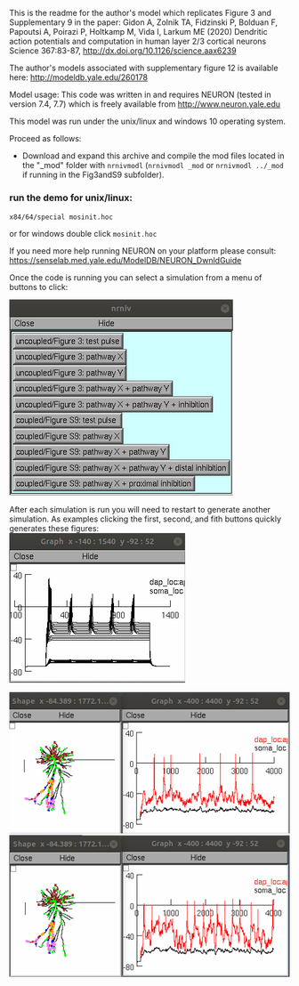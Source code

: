 This is the readme for the author's model which replicates Figure 3 and Supplementary 9 in the paper:
Gidon A, Zolnik TA, Fidzinski P, Bolduan F, Papoutsi A, Poirazi P, Holtkamp M, Vida I, Larkum ME (2020) Dendritic action potentials and computation in human layer 2/3 cortical neurons Science 367:83-87, http://dx.doi.org/10.1126/science.aax6239

The author's models associated with supplementary figure 12 is available here: http://modeldb.yale.edu/260178

Model usage:
This code was written in and requires NEURON (tested in version 7.4, 7.7) which is freely available from http://www.neuron.yale.edu</a>

This model was run under the unix/linux and windows 10 operating system.

Proceed as follows:

- Download and expand this archive and compile the mod files located in the "\_mod" folder with `nrnivmodl` (`nrnivmodl _mod` or `nrnivmodl ../_mod` if running in the Fig3andS9 subfolder).

### run the demo for unix/linux:
```
x84/64/special mosinit.hoc
```
or for windows double click `mosinit.hoc`

If you need more help running NEURON on your platform please consult: https://senselab.med.yale.edu/ModelDB/NEURON_DwnldGuide

Once the code is running you can select a simulation from a menu of buttons to click:

<img src="./menuscreenshot.png" alt="menu screenshot">


After each simulation is run you will need to restart to generate another simulation. As examples clicking the first, second, and fith buttons quickly generates these figures:
<br>
<img src="./screenshot1.png" alt="screenshot1">

<img src="./screenshot2.png" alt="screenshot2">

<img src="./screenshot5.png" alt="screenshot5">
